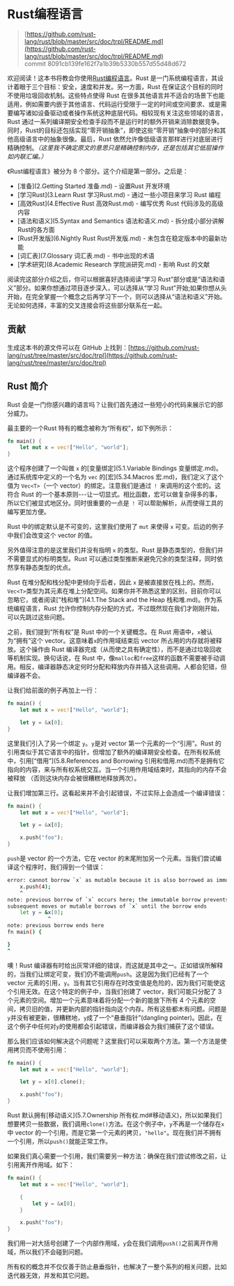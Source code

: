 # Rust编程语言

> [https://github.com/rust-lang/rust/blob/master/src/doc/trpl/README.md](https://github.com/rust-lang/rust/blob/master/src/doc/trpl/README.md)
> <br>
> commit 8091cb139fe162f7a1b39b5330b557d55d48d672

欢迎阅读！这本书将教会你使用[Rust编程语言](http://www.rust-lang.org/)。Rust 是一门系统编程语言，其设计着眼于三个目标：安全，速度和并发。另一方面，Rust 在保证这个目标的同时不使用垃圾回收机制。这些特点使得 Rust 在很多其他语言并不适合的场景下也能适用，例如需要内嵌于其他语言、代码运行受限于一定的时间或空间要求、或是需要编写诸如设备驱动或者操作系统这种底层代码。相较现有关注这些领域的语言，Rust 通过一系列编译期安全检查手段而不是运行时的额外开销来消除数据竞争。同时，Rust的目标还包括实现“零开销抽象”，即使这些“零开销”抽象中的部分和其他高级语言中的抽象很像。最后，Rust 依然允许像低级语言那样进行对底层进行精确控制。*（这里我不确定原文的意思只是精确控制内存，还是包括其它低层操作如内联汇编。）*

《Rust编程语言》被分为 8 个部分。这个介绍是第一部分。之后是：

* [准备](2.Getting Started 准备.md) - 设置Rust 开发环境
* [学习Rust](3.Learn Rust 学习Rust.md) - 通过一些小项目来学习 Rust 编程
* [高效Rust](4.Effective Rust 高效Rust.md) - 编写优秀 Rust 代码涉及的高级内容
* [语法和语义](5.Syntax and Semantics 语法和语义.md) - 拆分成小部分讲解Rust的各方面
* [Rust开发版](6.Nightly Rust Rust开发版.md) - 未包含在稳定版本中的最新功能
* [词汇表](7.Glossary 词汇表.md) - 书中出现的术语
* [学术研究](8.Academic Research 学院派研究.md) - 影响 Rust 的文献

阅读完这部分介绍之后，你可以根据喜好选择阅读“学习 Rust”部分或是“语法和语义”部分。如果你想通过项目逐步深入，可以选择从“学习 Rust”开始;如果你想从头开始，在完全掌握一个概念之后再学习下一个，则可以选择从“语法和语义”开始。无论如何选择，丰富的交叉连接会将这些部分联系在一起。

## 贡献
生成这本书的源文件可以在 GitHub 上找到：[https://github.com/rust-lang/rust/tree/master/src/doc/trpl](https://github.com/rust-lang/rust/tree/master/src/doc/trpl)

## Rust 简介
Rust 会是一门你感兴趣的语言吗？让我们首先通过一些短小的代码来展示它的部分威力。

 最主要的一个Rust 特有的概念被称为“所有权”，如下例所示：

```rust
fn main() {
    let mut x = vec!["Hello", "world"];
}
```

这个程序创建了一个叫做 `x` 的[变量绑定](5.1.Variable Bindings 变量绑定.md)。通过系统库中定义的一个名为 `vec` 的[宏](5.34.Macros 宏.md)，我们定义了这个值为 `Vec<T>`（一个 vector）的绑定。注意我们是通过 `！` 来调用的这个宏的。这符合 Rust 的一个基本原则---让一切显式。相比函数，宏可以做复杂得多的事，所以它们被显式地区分。同时很重要的一点是 `！` 可以帮助解析，从而使得工具的编写更加方便。

Rust 中的绑定默认是不可变的，这里我们使用了 `mut` 来使得 `x` 可变。后边的例子中我们会改变这个 vector 的值。

另外值得注意的是这里我们并没有指明 `x` 的类型。Rust 是静态类型的，但我们并不需要显式的标明类型。Rust 可以通过类型推断来避免冗余的类型注释，同时依然享有静态类型的优点。

Rust 在堆分配和栈分配中更倾向于后者，因此 `x` 是被直接放在栈上的。然而，`Vec<T>`类型为其元素在堆上分配空间。如果你并不熟悉这里的区别，目前你可以忽略它，或者阅读[“栈和堆”](4.1.The Stack and the Heap 栈和堆.md)。作为系统编程语言，Rust 允许你控制内存分配的方式，不过既然现在我们才刚刚开始，可以先跳过这些问题。

之前，我们提到“所有权”是 Rust 中的一个关键概念。在 Rust 用语中，`x`被认为“拥有”这个 vector。这意味着`x`的作用域结束后 vector 所占用的内存就将被释放。这个操作由 Rust 编译器完成（从而使之具有确定性），而不是通过垃圾回收等机制实现。换句话说，在 Rust 中，像`malloc`和`free`这样的函数不需要被手动调用。相反，编译器静态决定何时分配和释放内存并插入这些调用。人都会犯错，但编译器不会。

让我们给前面的例子再加上一行：

```rust
fn main() {
    let mut x = vec!["Hello", "world"];

    let y = &x[0];
}
```

这里我们引入了另一个绑定 `y`。`y`是对 vector 第一个元素的一个“引用”。Rust 的引用类似于其它语言中的指针，但增加了额外的编译期安全检查。在所有权系统中，引用[“借用”](5.8.References and Borrowing 引用和借用.md)而不是拥有它指向的内容，来与所有权系统交互。当一个引用作用域结束时，其指向的内存不会被释放 （否则这块内存会被很糟糕地释放两次）。

让我们增加第三行。这看起来并不会引起错误，不过实际上会造成一个编译错误：

```rust
fn main() {
    let mut x = vec!["Hello", "world"];

    let y = &x[0];

    x.push("foo");
}
```

`push`是 vector 的一个方法，它在 vector 的末尾附加另一个元素。当我们尝试编译这个程序时，我们得到一个错误：

```bash
error: cannot borrow `x` as mutable because it is also borrowed as immutable
    x.push(4);
    ^
note: previous borrow of `x` occurs here; the immutable borrow prevents
subsequent moves or mutable borrows of `x` until the borrow ends
    let y = &x[0];
             ^
note: previous borrow ends here
fn main() {

}
^
```

噢！Rust 编译器有时给出灰常详细的错误，而这就是其中之一。正如错误所解释的，当我们让绑定可变，我们仍不能调用`push`。这是因为我们已经有了一个 vector 元素的引用，`y`。当有其它引用存在时改变值是危险的，因为我们可能使这个引用无效。在这个特定的例子中，当我们创建了 vector，我们可能只分配了 3 个元素的空间。增加一个元素意味着将分配一个新的能放下所有 4 个元素的空间，拷贝旧的值，并更新内部的指针指向这个内存。所有这些都木有问题。问题是`y`并没有被更新，很糟糕地，`y`成了一个“悬垂指针”(dangling pointer)。因此，在这个例子中任何对`y`的使用都会引起错误，而编译器会为我们捕获了这个错误。

那么我们应该如何解决这个问题呢？这里我们可以采取两个方法。第一个方法是使用拷贝而不使用引用：

```rust
fn main() {
    let mut x = vec!["Hello", "world"];

    let y = x[0].clone();

    x.push("foo");
}
```

Rust 默认拥有[移动语义](5.7.Ownership 所有权.md#移动语义)，所以如果我们想要拷贝一些数据，我们调用`clone()`方法。在这个例子中，`y`不再是一个储存在`x`中 vector 的一个引用，而是它第一个元素的拷贝，`"hello"`。现在我们并不拥有一个引用，所以`push()`就能正常工作。

如果我们真心需要一个引用，我们需要另一种方法：确保在我们尝试修改之前，让引用离开作用域。如下：

```rust
fn main() {
    let mut x = vec!["Hello", "world"];

    {
        let y = &x[0];
    }

    x.push("foo");
}
```

我们用一对大括号创建了一个内部作用域，`y`会在我们调用`push()`之前离开作用域，所以我们不会碰到问题。

所有权的概念并不仅仅善于防止悬垂指针，也解决了一整个系列的相关问题，比如迭代器无效，并发和其它问题。
